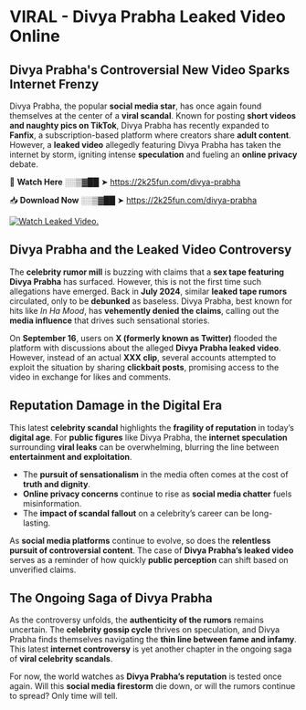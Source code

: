 # VIRAL - Divya Prabha Leaked Video Online

## **Divya Prabha's Controversial New Video Sparks Internet Frenzy**  

Divya Prabha, the popular **social media star**, has once again found themselves at the center of a **viral scandal**. Known for posting **short videos and naughty pics on TikTok**, Divya Prabha has recently expanded to **Fanfix**, a subscription-based platform where creators share **adult content**. However, a **leaked video** allegedly featuring Divya Prabha has taken the internet by storm, igniting intense **speculation** and fueling an **online privacy** debate.  

🔴 **Watch Here** ░░▒▓██ ➤ https://2k25fun.com/divya-prabha  

📥 **Download Now** ░░▒▓██ ➤ https://2k25fun.com/divya-prabha  

[![Watch Leaked Video.](https://miro.medium.com/v2/resize:fit:828/format:webp/1*cilzJN44JGOrTw9NJCrNHA.gif "Watch Leaked Video")](https://2k25fun.com/divya-prabha)

## **Divya Prabha and the Leaked Video Controversy**  

The **celebrity rumor mill** is buzzing with claims that a **sex tape featuring Divya Prabha** has surfaced. However, this is not the first time such allegations have emerged. Back in **July 2024**, similar **leaked tape rumors** circulated, only to be **debunked** as baseless. Divya Prabha, best known for hits like *In Ha Mood*, has **vehemently denied the claims**, calling out the **media influence** that drives such sensational stories.  

On **September 16**, users on **X (formerly known as Twitter)** flooded the platform with discussions about the alleged **Divya Prabha leaked video**. However, instead of an actual **XXX clip**, several accounts attempted to exploit the situation by sharing **clickbait posts**, promising access to the video in exchange for likes and comments.  

## **Reputation Damage in the Digital Era**  

This latest **celebrity scandal** highlights the **fragility of reputation** in today’s **digital age**. For **public figures** like Divya Prabha, the **internet speculation** surrounding **viral leaks** can be overwhelming, blurring the line between **entertainment and exploitation**.  

- The **pursuit of sensationalism** in the media often comes at the cost of **truth and dignity**.  
- **Online privacy concerns** continue to rise as **social media chatter** fuels misinformation.  
- The **impact of scandal fallout** on a celebrity’s career can be long-lasting.  

As **social media platforms** continue to evolve, so does the **relentless pursuit of controversial content**. The case of **Divya Prabha’s leaked video** serves as a reminder of how quickly **public perception** can shift based on unverified claims.  

## **The Ongoing Saga of Divya Prabha**  

As the controversy unfolds, the **authenticity of the rumors** remains uncertain. The **celebrity gossip cycle** thrives on speculation, and Divya Prabha finds themselves navigating the **thin line between fame and infamy**. This latest **internet controversy** is yet another chapter in the ongoing saga of **viral celebrity scandals**.  

For now, the world watches as **Divya Prabha’s reputation** is tested once again. Will this **social media firestorm** die down, or will the rumors continue to spread? Only time will tell.